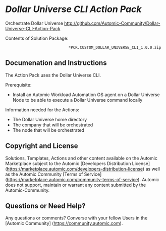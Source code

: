 *Dollar Universe CLI Action Pack*
=============


Orchestrate Dollar Universe
http://github.com/Automic-Community/Dollar-Universe-CLI-Action-Pack

<!-- List of attached files -->
Contents of Solution Package:

						
								*PCK.CUSTOM_DOLLAR_UNIVERSE_CLI_1.0.0.zip
								
						


Documenation and Instructions
---

<p>The Action Pack uses the Dollar Universe CLI.</p>
<p>Prerequisite:</p>
<ul>
<li>Install an Automic Workload Automation OS agent on a Dollar Universe Node to be able to execute a Dollar Universe command locally</li>
</ul>
<p>Information needed for the Actions:</p>
<ul>
<li>The Dollar Universe home directory</li>
<li>The company that will be orchestrated</li>
<li>The node that will be orchestrated</li>
</ul>

Copyright and License
---

Solutions, Templates, Actions and other content available on the Automic Marketplace subject to the Automic [Developers Distribution License] (https://marketplace.automic.com/developers-distribution-license) as well as the Automic Community [Terms of Service] (https://marketplace.automic.com/community-terms-of-service).
Automic does not support, maintain or warrant any content submitted by the Automic-Community.



Questions or Need Help? 
---
Any questions or comments? Converse with your fellow Users in the [Automic Community] (https://community.automic.com).